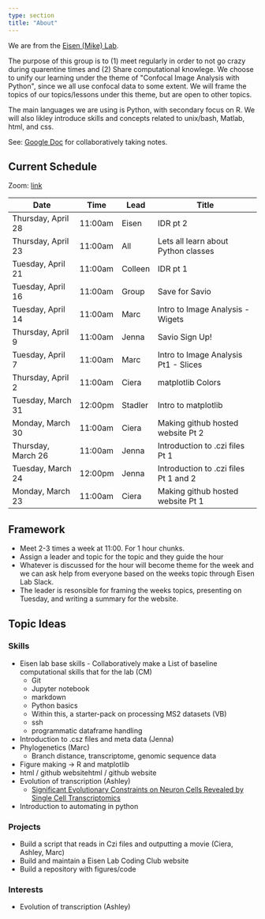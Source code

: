 ```yaml
---
type: section
title: "About"
---
```


We are from the [Eisen (Mike) Lab](http://eisenlab.org/).

The purpose of this group is to (1) meet regularly in order to not go crazy during quarentine times and (2) Share computational knowlege.  We choose to unify our learning under the theme of "Confocal Image Analysis with Python", since we all use confocal data to some extent. We will frame the topics of our topics/lessons under this theme, but are open to other topics.

The main languages we are using is Python, with secondary focus on R. We will also likley introduce skills and concepts related to unix/bash, Matlab, html, and css.

See: [Google Doc](https://docs.google.com/document/d/1u2jMBv_y0qQn_dsMklL_fvKJFSVYopRezz7LnGqp6nc/edit?usp=sharing) for collaboratively taking notes.

## Current Schedule 

Zoom: [link](https://berkeley.zoom.us/j/6286606816)

| ﻿Date               | Time    | Lead  | Title                                   |
|--------------------|---------|-------|-----------------------------------------|
| Thursday, April 28 | 11:00am | Eisen | IDR pt 2                             |
| Thursday, April 23 | 11:00am | All  | Lets all learn about Python classes         |
| Tuesday, April 21  | 11:00am | Colleen  | IDR pt 1                            |
| Tuesday, April 16  | 11:00am | Group  | Save for Savio                          |
| Tuesday, April 14  | 11:00am | Marc  | Intro to Image Analysis - Wigets       |
| Thursday, April 9  | 11:00am | Jenna | Savio Sign Up!                         |
| Tuesday, April 7   | 11:00am | Marc  | Intro to Image Analysis Pt1 - Slices    |
| Thursday, April 2  | 11:00am | Ciera | matplotlib Colors                       |
| Tuesday, March 31  | 12:00pm | Stadler | Intro to matplotlib                   |
| Monday, March 30   | 11:00am | Ciera | Making github hosted website Pt 2       |
| Thursday, March 26 | 11:00am | Jenna | Introduction to .czi files Pt 1         |
| Tuesday, March 24  | 12:00pm | Jenna | Introduction to .czi files Pt 1 and 2   |
| Monday, March 23   | 11:00am | Ciera | Making github hosted website Pt 1       |



## Framework

- Meet 2-3 times a week at 11:00. For 1 hour chunks.
- Assign a leader and topic for the topic and they guide the hour
- Whatever is discussed for the hour will become theme for the week and we can ask help from everyone based on the weeks topic through Eisen Lab Slack.
- The leader is resonsible for framing the weeks topics, presenting on Tuesday, and writing a summary for the website. 

## Topic Ideas

### Skills

-  Eisen lab base skills - Collaboratively make a List of baseline computational skills that for the lab (CM)
	-   Git
	-   Jupyter notebook 
	-   markdown
	-   Python basics
	-	Within this, a starter-pack on processing MS2 datasets (VB)
	-   ssh
	-   programmatic dataframe handling
-  Introduction to .csz files and meta data (Jenna)
-  Phylogenetics (Marc)
	- Branch distance, transcriptome, genomic sequence data
-  Figure making → R and matplotlib
-  html / github websitehtml / github website
-	Evolution of transcription (Ashley)
	- 	[Significant Evolutionary Constraints on Neuron Cells Revealed by Single Cell Transcriptomics](https://academic.oup.com/gbe/advance-article/doi/10.1093/gbe/evaa054/5807614?searchresult=1)
-  Introduction to automating in python



### Projects

-	Build a script that reads in Czi files and outputting a movie (Ciera, Ashley, Marc)
-   Build and maintain a Eisen Lab Coding Club website
-   Build a repository with figures/code 


### Interests

-	Evolution of transcription (Ashley)